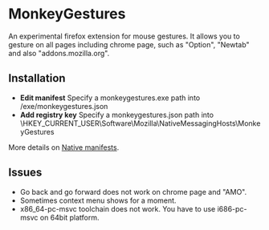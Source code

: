 # MonkeyGestures

An experimental firefox extension for mouse gestures. It allows you to gesture on all pages including chrome page, such as "Option", "Newtab" and also "addons.mozilla.org".

## Installation

- **Edit manifest**
Specify a monkeygestures.exe path into /exe/monkeygestures.json
- **Add registry key**
Specify a monkeygestures.json path into \HKEY_CURRENT_USER\Software\Mozilla\NativeMessagingHosts\MonkeyGestures

More details on [Native manifests](https://developer.mozilla.org/en-US/docs/Mozilla/Add-ons/WebExtensions/Native_manifests).

## Issues

- Go back and go forward does not work on chrome page and "AMO".
- Sometimes context menu shows for a moment.
- x86_64-pc-msvc toolchain does not work. You have to use i686-pc-msvc on 64bit platform.
